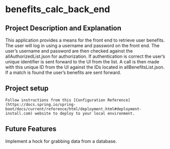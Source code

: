 # benefits_calc_back_end

## Project Description and Explanation

This application provides a means for the front end to retrieve user benefits. The user will log in using a username and password on the front end. The user’s username and password are then checked against the allAuthorizedList.json for authorization. If authentication is correct the user’s unique identifier is sent forward to the UI from the list. A call is then made with this unique ID from the UI against the IDs located in allBenefitsList.json. If a match is found the user’s benefits are sent forward.

## Project setup

```
Follow instructions from this [Configuration Reference](https://docs.spring.io/spring-boot/docs/current/reference/html/deployment.html#deployment-install.com) website to deploy to your local environment.
```

## Future Features

Implement a hock for grabbing data from a database.
